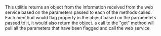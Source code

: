 This utilitie returns an object from the information received from the web service based on the parameters passed to each of the methods called. Each menthod would flag property in the object based on the parrametets passed to it, it would also return the object. a call to the "get" method will pull all the parameters that have been flagged and call the web service.
